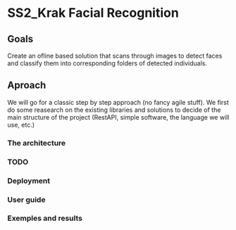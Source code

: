 # SS2_Krak Facial Recognition

## Goals
Create an ofline based solution that scans through images to detect faces and classify them into corresponding folders of detected individuals.

## Aproach
We will go for a classic step by step approach (no fancy agile stuff).
We first do some reasearch on the existing libraries and solutions to decide of the main structure of the project (RestAPI, simple software, the language we will use, etc.)

### The architecture

### TODO

### Deployment

### User guide

### Exemples and results
